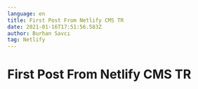 ```yaml
---
language: en
title: First Post From Netlify CMS TR
date: 2021-01-16T17:51:56.583Z
author: Burhan Savcı
tag: Netlify
---
```

# First Post From Netlify CMS TR